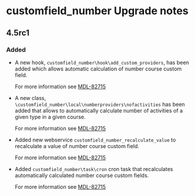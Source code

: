 # customfield_number Upgrade notes

## 4.5rc1

### Added

- A new hook, `customfield_number\hook\add_custom_providers`, has been added which allows automatic calculation of number course custom field.

  For more information see [MDL-82715](https://tracker.moodle.org/browse/MDL-82715)
- A new class, `\customfield_number\local\numberproviders\nofactivities` has been added that allows to automatically calculate number of activities of a given type in a given course.

  For more information see [MDL-82715](https://tracker.moodle.org/browse/MDL-82715)
- Added new webservice `customfield_number_recalculate_value` to recalculate a value of number course custom field.

  For more information see [MDL-82715](https://tracker.moodle.org/browse/MDL-82715)
- Added `customfield_number\task\cron` cron task that recalculates automatically calculated number course custom fields.

  For more information see [MDL-82715](https://tracker.moodle.org/browse/MDL-82715)
